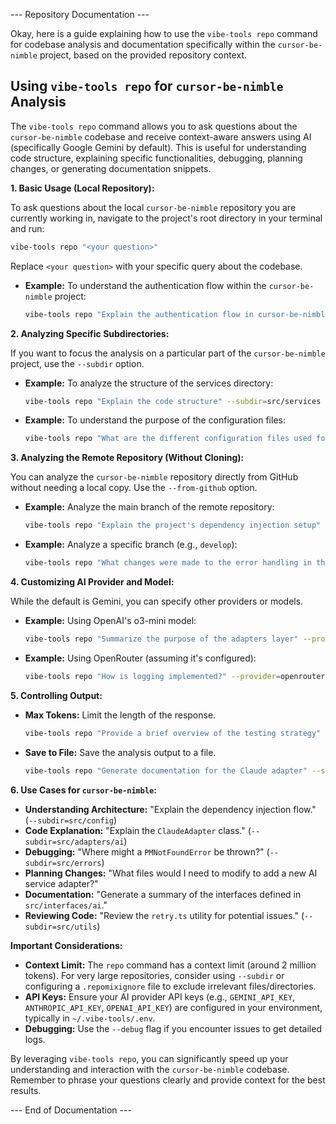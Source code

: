 
--- Repository Documentation ---

Okay, here is a guide explaining how to use the `vibe-tools repo` command for codebase analysis and documentation specifically within the `cursor-be-nimble` project, based on the provided repository context.

## Using `vibe-tools repo` for `cursor-be-nimble` Analysis

The `vibe-tools repo` command allows you to ask questions about the `cursor-be-nimble` codebase and receive context-aware answers using AI (specifically Google Gemini by default). This is useful for understanding code structure, explaining specific functionalities, debugging, planning changes, or generating documentation snippets.

**1. Basic Usage (Local Repository):**

To ask questions about the local `cursor-be-nimble` repository you are currently working in, navigate to the project's root directory in your terminal and run:

```bash
vibe-tools repo "<your question>"
```

Replace `<your question>` with your specific query about the codebase.

*   **Example:** To understand the authentication flow within the `cursor-be-nimble` project:
    ```bash
    vibe-tools repo "Explain the authentication flow in cursor-be-nimble"
    ```

**2. Analyzing Specific Subdirectories:**

If you want to focus the analysis on a particular part of the `cursor-be-nimble` project, use the `--subdir` option.

*   **Example:** To analyze the structure of the services directory:
    ```bash
    vibe-tools repo "Explain the code structure" --subdir=src/services
    ```

*   **Example:** To understand the purpose of the configuration files:
    ```bash
    vibe-tools repo "What are the different configuration files used for?" --subdir=src/config
    ```

**3. Analyzing the Remote Repository (Without Cloning):**

You can analyze the `cursor-be-nimble` repository directly from GitHub without needing a local copy. Use the `--from-github` option.

*   **Example:** Analyze the main branch of the remote repository:
    ```bash
    vibe-tools repo "Explain the project's dependency injection setup" --from-github=BuoySecureLabs/cursor-be-nimble
    ```

*   **Example:** Analyze a specific branch (e.g., `develop`):
    ```bash
    vibe-tools repo "What changes were made to the error handling in the develop branch?" --from-github=BuoySecureLabs/cursor-be-nimble@develop
    ```

**4. Customizing AI Provider and Model:**

While the default is Gemini, you can specify other providers or models.

*   **Example:** Using OpenAI's o3-mini model:
    ```bash
    vibe-tools repo "Summarize the purpose of the adapters layer" --provider=openai --model=o3-mini
    ```

*   **Example:** Using OpenRouter (assuming it's configured):
    ```bash
    vibe-tools repo "How is logging implemented?" --provider=openrouter --model=some-model-via-openrouter
    ```

**5. Controlling Output:**

*   **Max Tokens:** Limit the length of the response.
    ```bash
    vibe-tools repo "Provide a brief overview of the testing strategy" --max-tokens=500
    ```
*   **Save to File:** Save the analysis output to a file.
    ```bash
    vibe-tools repo "Generate documentation for the Claude adapter" --save-to=docs/claude-adapter-analysis.md
    ```

**6. Use Cases for `cursor-be-nimble`:**

*   **Understanding Architecture:** "Explain the dependency injection flow." (`--subdir=src/config`)
*   **Code Explanation:** "Explain the `ClaudeAdapter` class." (`--subdir=src/adapters/ai`)
*   **Debugging:** "Where might a `PMNotFoundError` be thrown?" (`--subdir=src/errors`)
*   **Planning Changes:** "What files would I need to modify to add a new AI service adapter?"
*   **Documentation:** "Generate a summary of the interfaces defined in `src/interfaces/ai`."
*   **Reviewing Code:** "Review the `retry.ts` utility for potential issues." (`--subdir=src/utils`)

**Important Considerations:**

*   **Context Limit:** The `repo` command has a context limit (around 2 million tokens). For very large repositories, consider using `--subdir` or configuring a `.repomixignore` file to exclude irrelevant files/directories.
*   **API Keys:** Ensure your AI provider API keys (e.g., `GEMINI_API_KEY`, `ANTHROPIC_API_KEY`, `OPENAI_API_KEY`) are configured in your environment, typically in `~/.vibe-tools/.env`.
*   **Debugging:** Use the `--debug` flag if you encounter issues to get detailed logs.

By leveraging `vibe-tools repo`, you can significantly speed up your understanding and interaction with the `cursor-be-nimble` codebase. Remember to phrase your questions clearly and provide context for the best results.

--- End of Documentation ---
